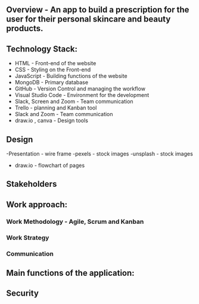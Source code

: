 ## Overview - An app to build a prescription for the user for their personal skincare and beauty products.



## Technology Stack:
 - HTML - Front-end of the website
 - CSS - Styling on the Front-end
 - JavaScript - Building functions of the website
 - MongoDB - Primary database
 - GitHub - Version Control and managing the workflow
 - Visual Studio Code - Environment for the development
 - Slack, Screen and Zoom - Team communication
 - Trello - planning and Kanban tool
 - Slack and Zoom - Team communication
 - draw.io , canva - Design tools
 
 ## Design
 -Presentation - wire frame
 -pexels - stock images
 -unsplash - stock images
 - draw.io - flowchart of pages

## Stakeholders

## Work approach:

### Work Methodology - Agile, Scrum and Kanban

### Work Strategy

### Communication


## Main functions of the application:


## Security


